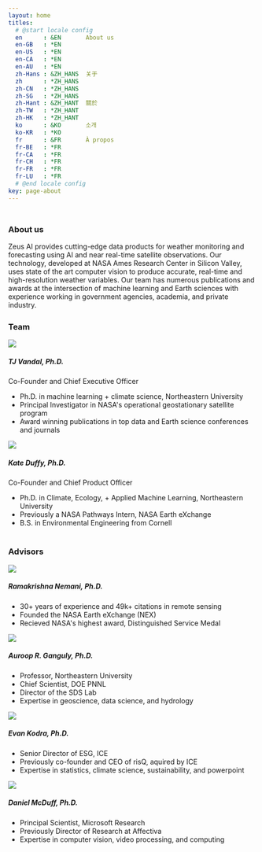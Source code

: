 ```yaml
---
layout: home
titles:
  # @start locale config
  en      : &EN       About us
  en-GB   : *EN
  en-US   : *EN
  en-CA   : *EN
  en-AU   : *EN
  zh-Hans : &ZH_HANS  关于
  zh      : *ZH_HANS
  zh-CN   : *ZH_HANS
  zh-SG   : *ZH_HANS
  zh-Hant : &ZH_HANT  關於
  zh-TW   : *ZH_HANT
  zh-HK   : *ZH_HANT
  ko      : &KO       소개
  ko-KR   : *KO
  fr      : &FR       À propos
  fr-BE   : *FR
  fr-CA   : *FR
  fr-CH   : *FR
  fr-FR   : *FR
  fr-LU   : *FR
  # @end locale config
key: page-about
---
```



<div class="hero hero--light">
  <div class="hero__content" style="padding-top: 0.5rem;">
    <h3>About us</h3>
    Zeus AI provides cutting-edge data products for weather monitoring and forecasting using AI and near real-time satellite observations.  Our technology, developed at NASA Ames Research Center in Silicon Valley, uses state of the art computer vision to produce accurate, real-time and high-resolution weather variables. Our team has numerous publications and awards at the intersection of machine learning and Earth sciences with experience working in government agencies, academia, and private industry.
  </div>
</div>

<div class="hero hero--light">
  <div class="hero__content" style="padding-top: 0.2rem;">
    <h3>Team</h3>
    <div class='grid'>
        <div class="cell cell--4">
          <div class="card__content">
              <a href="https://www.linkedin.com/in/tjvandal/">
                <div class="card__image">
                <img class="image" src="assets/images/Vandal_Photo.jpeg"/>
              </div>
              </a>
            <h5>TJ Vandal, Ph.D.</h5>
            Co-Founder and Chief Executive Officer
			<ul>
        <li>Ph.D. in machine learning + climate science, Northeastern University</li>
				<li>Principal Investigator in NASA's operational geostationary satellite program</li>
				<li>Award winning publications in top data and Earth science conferences and journals</li>
			</ul>
      </div>
        </div>
      <div class="cell cell--4">
        <div class="card__content">
              <a href="https://www.linkedin.com/in/katemduffy">
              <div class="card__image">
                <img class="image" src="assets/images/Kate_Photo.jpeg"/>
              </div>
            </a>
          <h5>Kate Duffy, Ph.D.</h5>
          Co-Founder and Chief Product Officer
			<ul>
        <li>Ph.D. in Climate, Ecology, + Applied Machine Learning, Northeastern University</li>
        <li>Previously a NASA Pathways Intern, NASA Earth eXchange</li>
				<li>B.S. in Environmental Engineering from Cornell</li>
			</ul>
        </div>
      </div>
    </div>
  </div>
</div>


<div class="hero hero--light">
  <div class="hero__content" style="padding-top: 0.2rem;">
    <h3>Advisors</h3>
    <div class='grid'>
        <div class="cell cell--4">
          <div class="card__content">
              <a href="https://www.linkedin.com/in/ramakrishna-nemani-84983b13">
              <div class="card__image">
                <img class="image" src="assets/images/rama_nemani.jpeg"/>
              </div>
            </a>
            <h5>Ramakrishna Nemani, Ph.D.</h5>
			<ul>
				<li>30+ years of experience and 49k+ citations in remote sensing</li>
				<li>Founded the NASA Earth eXchange (NEX)</li>
				<li>Recieved NASA's highest award, Distinguished Service Medal</li> 
			</ul>
          </div>
        </div>
      <div class="cell cell--4">
        <div class="card__content">
              <a href="https://coe.northeastern.edu/people/ganguly-auroop/">
              <div class="card__image">
                <img class="image" src="assets/images/auroop_ganguly.jpeg"/>
              </div>
            </a>
          <h5>Auroop R. Ganguly, Ph.D.</h5>
			<ul>
			  <li>Professor, Northeastern University</li>
			  <li>Chief Scientist, DOE PNNL</li>
			  <li>Director of the SDS Lab</li>
			  <li>Expertise in geoscience, data science, and hydrology</li>
			</ul>
        </div>
      </div>
      <div class="cell cell--4">
        <div class="card__content">
              <a href="https://www.linkedin.com/in/evan-kodra-43bb0023">
              <div class="card__image">
                <img class="image" src="assets/images/evan_kodra.jpeg"/>
              </div>
            </a>
          <h5>Evan Kodra, Ph.D.</h5>
			<ul>
				<li>Senior Director of ESG, ICE</li>
				<li>Previously co-founder and CEO of risQ, aquired by ICE</li>
				<li>Expertise in statistics, climate science, sustainability, and powerpoint</li>
			</ul>
        </div>
      </div>
      <div class="cell cell--4">
        <div class="card__content">
              <a href="https://www.linkedin.com/in/daniel-mcduff-19968051">
              <div class="card__image">
                <img class="image" src="assets/images/Dan_McDuff.png"/>
              </div>
            </a>
          <h5>Daniel McDuff, Ph.D.</h5>
			<ul>
			   <li>Principal Scientist, Microsoft Research</li>
			   <li>Previously Director of Research at Affectiva</li>
				<li>Expertise in computer vision, video processing, and computing</li>
			</ul>
        </div>
      </div>
     <!--  <div class="cell cell--4">
        <div class="card__content">
              <div class="card__image">
                <img class="image" src="assets/images/shyam_boriah.jpeg"/>
              </div>
          <h5>Shyam Boriah, Ph.D.</h5>
          VP of Digitial Transformation, Xylem
        </div>
      </div>
    </div>
	-->
  </div>
</div>

